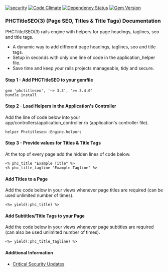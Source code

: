 [![security](https://hakiri.io/github/PHCNetworks/phc-titleseo/master.svg)](https://hakiri.io/github/PHCNetworks/phc-titleseo/master)
[![Code Climate](https://codeclimate.com/github/PHCNetworks/phc-titleseo/badges/gpa.svg)](https://codeclimate.com/github/PHCNetworks/phc-titleseo)
[![Dependency Status](https://gemnasium.com/badges/github.com/PHCNetworks/phc-titleseo.svg)](https://gemnasium.com/github.com/PHCNetworks/phc-titleseo)
[![Gem Version](https://badge.fury.io/rb/phctitleseo.svg)](https://badge.fury.io/rb/phctitleseo)  
  
### PHCTitleSEO(3) (Page SEO, Titles & Title Tags) Documentation
PHCTitle/SEO(3) rails engine with helpers for page headings, taglines, seo and title tags.
  
- A dynamic way to add different page headings, taglines, seo and title tags.
- Setup in seconds with only one line of code in the application_helper file.
- Save time and keep your rails projects manageable, tidy and secure.
  
#### Step 1 - Add PHCTitleSEO to your gemfile  
  
	gem 'phctitleseo', '~> 3.3', '>= 3.4.0'
	bundle install
	
#### Step 2 - Load Helpers in the Application's Controller 
Add the line of code below into your app/controllers/application_controller.rb (application's controller file).  
  
	helper Phctitleseo::Engine.helpers
	
#### Step 3 - Provide values for Titles & Title Tags  
At the top of every page add the hidden lines of code below.
  
  	<% phc_title "Example Title" %>
	<% phc_title_tagline "Example Tagline" %>
  
#### Add Titles to a Page  
Add the code below in your views whenever page titles are required (can be used unlimited number of times).  
  
	<%= yield(:phc_title) %>
  
#### Add Subtitles/Title Tags to your Page 
Add the code below in your views whenever page subtitles are required (can also be used unlimited number of times).  
  
	<%= yield(:phc_title_tagline) %>
  
#### Additional Information

- [Critical Security Updates](https://github.com/PHCNetworks/phc-titleseo/wiki/Critical-Security-Updates)
  
